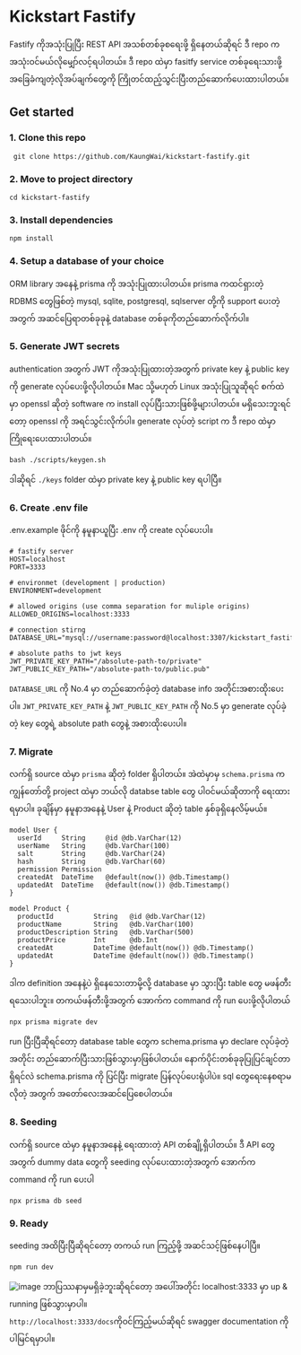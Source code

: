 # Kickstart Fastify
Fastify ကိုအသုံးပြုပြီး REST API အသစ်တစ်ခု‌စရေးဖို့ ရှိနေတယ်ဆိုရင် ဒီ repo က အသုံးဝင်မယ်လိုမျှော်လင့်ရပါတယ်။ ဒီ repo ထဲမှာ fasitfy service တစ်ခုရေးသားဖို့ အခြေခံကျတဲ့လိုအပ်ချက်တွေကို ကြိုတင်ထည့်သွင်းပြီးတည်ဆောက်ပေးထားပါတယ်။

## Get started
### 1. Clone this repo
``` console
 git clone https://github.com/KaungWai/kickstart-fastify.git
```
### 2. Move to project directory
``` console
cd kickstart-fastify
```
### 3. Install dependencies
``` console
npm install
```
### 4. Setup a database of your choice
ORM library အနေနဲ့ prisma ကို အသုံးပြုထားပါတယ်။ prisma ကထင်ရှားတဲ့ RDBMS တွေဖြစ်တဲ့ mysql, sqlite, postgresql, sqlserver တို့ကို support ပေးတဲ့အတွက် အဆင်ပြေရာတစ်ခုခုနဲ့ database တစ်ခုကိုတည်ဆောက်လိုက်ပါ။ 

### 5. Generate JWT secrets
authentication အတွက် JWT ကိုအသုံးပြုထားတဲ့အတွက် private key နဲ့ public key ကို generate လုပ်ပေးဖို့လိုပါတယ်။ Mac သို့မဟုတ် Linux အသုံးပြုသူဆိုရင် စက်ထဲမှာ openssl ဆိုတဲ့ software က install လုပ်ပြီးသားဖြစ်ဖို့များပါတယ်။ မရှိသေးဘူးရင်တော့ openssl ကို အရင်သွင်းလိုက်ပါ။ generate လုပ်တဲ့ script က ဒီ repo ထဲမှာ ကြို‌ရေးပေးထားပါတယ်။ 
``` console
bash ./scripts/keygen.sh
```
ဒါဆိုရင် `./keys` folder ထဲမှာ private key နဲ့ public key ရပါပြီ။
### 6. Create .env file
.env.example ဖိုင်ကို နမူနာယူပြီး .env ကို create လုပ်ပေးပါ။
``` env
# fastify server
HOST=localhost
PORT=3333

# environmet (development | production)
ENVIRONMENT=development

# allowed origins (use comma separation for muliple origins)
ALLOWED_ORIGINS=localhost:3333

# connection stirng
DATABASE_URL="mysql://username:password@localhost:3307/kickstart_fastify"

# absolute paths to jwt keys
JWT_PRIVATE_KEY_PATH="/absolute-path-to/private"
JWT_PUBLIC_KEY_PATH="/absolute-path-to/public.pub"
```
`DATABASE_URL` ကို No.4 မှာ တည်ဆောက်ခဲ့တဲ့ database info အတိုင်းအစားထိုးပေးပါ။ `JWT_PRIVATE_KEY_PATH` နဲ့ `JWT_PUBLIC_KEY_PATH` ကို No.5 မှာ generate လုပ်ခဲ့တဲ့ key ‌တွေရဲ့ absolute path တွေနဲ့ အစားထိုးပေးပါ။

### 7. Migrate
လက်ရှိ source ထဲမှာ `prisma` ဆိုတဲ့ folder ရှိပါတယ်။ အဲထဲမှာမှ `schema.prisma` က ကျွန်တော်တို့ project ထဲမှာ ဘယ်လို databse table တွေ ပါဝင်မယ်ဆိုတာကို ‌ရေးထားရမှာပါ။ ခုချိန်မှာ နမူနာ‌အနေနဲ့ User နဲ့ Product ဆိုတဲ့ table နှစ်ခုရှိနေလိမ့်မယ်။
```
model User {
  userId     String     @id @db.VarChar(12)
  userName   String     @db.VarChar(100)
  salt       String     @db.VarChar(24)
  hash       String     @db.VarChar(60)
  permission Permission
  createdAt  DateTime   @default(now()) @db.Timestamp()
  updatedAt  DateTime   @default(now()) @db.Timestamp()
}

model Product {
  productId          String   @id @db.VarChar(12)
  productName        String   @db.VarChar(100)
  productDescription String   @db.VarChar(500)
  productPrice       Int      @db.Int
  createdAt          DateTime @default(now()) @db.Timestamp()
  updatedAt          DateTime @default(now()) @db.Timestamp()
}
```
ဒါက definition အနေနဲ့ပဲ ရှိနေသေးတာမို့လို့ database မှာ သွားပြီး table တွေ မဖန်တီးရသေးပါဘူး။ တကယ်ဖန်တီးဖို့အတွက် ‌အောက်က command ကို run ပေးဖို့လိုပါတယ်
```
npx prisma migrate dev
```
run ပြီးပြီဆိုရင်တော့ database table တွေက schema.prisma မှာ declare လုပ်ခဲ့တဲ့အတိုင်း တည်ဆောက်ပြီးသားဖြစ်သွားမှာဖြစ်ပါတယ်။ နောက်ပိုင်းတစ်ခုခုပြုပြင်ချင်တာရှိရင်လဲ schema.prisma ကို ပြင်ပြီး migrate ပြန်လုပ်ပေးရုံပါပဲ။ sql တွေ‌ရေးနေစရာမလိုတဲ့ အတွက် အတော်လေးအဆင်ပြေစေပါတယ်။

### 8. Seeding
လက်ရှိ source ထဲမှာ နမူနာအနေနဲ့ ရေးထားတဲ့ API တစ်ချို့ရှိပါတယ်။ ဒီ API တွေအတွက် dummy data တွေကို seeding လုပ်ပေးထားတဲ့အတွက် အောက်က command ကို run ပေးပါ
```
npx prisma db seed
```

### 9. Ready
seeding အထိပြီးပြီဆိုရင်တော့ တကယ် run ကြည့်ဖို့ အဆင်သင့်ဖြစ်နေပါပြီ။ 
```
npm run dev
```
![image](https://user-images.githubusercontent.com/30652148/208295042-3f1bc66d-dfe9-491c-a6fd-2364fb14dc97.png)
ဘာပြဿနာမှမရှိခဲ့ဘူးဆိုရင်တော့ အပေါ်အတိုင်း localhost:3333 မှာ up & running ဖြစ်သွားမှာပါ။ 
<br>
`http://localhost:3333/docs`ကိုဝင်ကြည့်မယ်ဆိုရင် swagger documentation ကိုပါမြင်ရမှာပါ။
